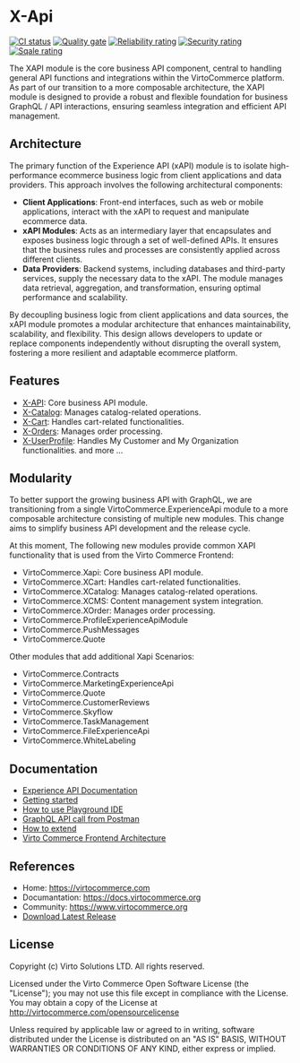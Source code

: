 # X-Api

[![CI status](https://github.com/VirtoCommerce/vc-module-x-api/workflows/Module%20CI/badge.svg?branch=dev)](https://github.com/VirtoCommerce/vc-module-x-api/actions?query=workflow%3A"Module+CI") [![Quality gate](https://sonarcloud.io/api/project_badges/measure?project=VirtoCommerce_vc-module-x-api&metric=alert_status&branch=dev)](https://sonarcloud.io/dashboard?id=VirtoCommerce_vc-module-x-api) [![Reliability rating](https://sonarcloud.io/api/project_badges/measure?project=VirtoCommerce_vc-module-x-api&metric=reliability_rating&branch=dev)](https://sonarcloud.io/dashboard?id=VirtoCommerce_vc-module-x-api) [![Security rating](https://sonarcloud.io/api/project_badges/measure?project=VirtoCommerce_vc-module-x-api&metric=security_rating&branch=dev)](https://sonarcloud.io/dashboard?id=VirtoCommerce_vc-module-x-api) [![Sqale rating](https://sonarcloud.io/api/project_badges/measure?project=VirtoCommerce_vc-module-x-api&metric=sqale_rating&branch=dev)](https://sonarcloud.io/dashboard?id=VirtoCommerce_vc-module-x-api)

The XAPI module is the core business API component, central to handling general API functions and integrations within the VirtoCommerce platform. As part of our transition to a more composable architecture, the XAPI module is designed to provide a robust and flexible foundation for business GraphQL / API interactions, ensuring seamless integration and efficient API management.

## Architecture
The primary function of the Experience API (xAPI) module is to isolate high-performance ecommerce business logic from client applications and data providers. This approach involves the following architectural components:

* **Client Applications**: Front-end interfaces, such as web or mobile applications, interact with the xAPI to request and manipulate ecommerce data.
* **xAPI Modules**: Acts as an intermediary layer that encapsulates and exposes business logic through a set of well-defined APIs. It ensures that the business rules and processes are consistently applied across different clients.
* **Data Providers**: Backend systems, including databases and third-party services, supply the necessary data to the xAPI. The module manages data retrieval, aggregation, and transformation, ensuring optimal performance and scalability.
  
By decoupling business logic from client applications and data sources, the xAPI module promotes a modular architecture that enhances maintainability, scalability, and flexibility. This design allows developers to update or replace components independently without disrupting the overall system, fostering a more resilient and adaptable ecommerce platform.

## Features
- [X-API](https://docs.virtocommerce.org/platform/developer-guide/GraphQL-Storefront-API-Reference-xAPI/): Core business API module.
- [X-Catalog](https://docs.virtocommerce.org/platform/developer-guide/GraphQL-Storefront-API-Reference-xAPI/Catalog/overview/): Manages catalog-related operations.
- [X-Cart](https://docs.virtocommerce.org/platform/developer-guide/GraphQL-Storefront-API-Reference-xAPI/Cart/overview/): Handles cart-related functionalities.
- [X-Orders](https://docs.virtocommerce.org/platform/developer-guide/GraphQL-Storefront-API-Reference-xAPI/Order/overview/): Manages order processing.
- [X-UserProfile](https://docs.virtocommerce.org/platform/developer-guide/GraphQL-Storefront-API-Reference-xAPI/Profile/overview/): Handles My Customer and My Organization functionalities.
and more ...

## Modularity
To better support the growing business API with GraphQL, we are transitioning from a single VirtoCommerce.ExperienceApi module to a more composable architecture consisting of multiple new modules. This change aims to simplify business API development and the release cycle. 

At this moment, The following new modules provide common XAPI functionality that is used from the Virto Commerce Frontend:
* VirtoCommerce.Xapi: Core business API module.
* VirtoCommerce.XCart: Handles cart-related functionalities.
* VirtoCommerce.XCatalog: Manages catalog-related operations.
* VirtoCommerce.XCMS: Content management system integration.
* VirtoCommerce.XOrder: Manages order processing.
* VirtoCommerce.ProfileExperienceApiModule
* VirtoCommerce.PushMessages
* VirtoCommerce.Quote

Other modules that add additional Xapi Scenarios:
* VirtoCommerce.Contracts
* VirtoCommerce.MarketingExperienceApi
* VirtoCommerce.Quote
* VirtoCommerce.CustomerReviews
* VirtoCommerce.Skyflow
* VirtoCommerce.TaskManagement
* VirtoCommerce.FileExperienceApi
* VirtoCommerce.WhiteLabeling

## Documentation
- [Experience API Documentation](https://docs.virtocommerce.org/platform/developer-guide/GraphQL-Storefront-API-Reference-xAPI/)
- [Getting started](https://docs.virtocommerce.org/platform/developer-guide/GraphQL-Storefront-API-Reference-xAPI/getting-started/)
- [How to use Playground IDE](https://docs.virtocommerce.org/platform/developer-guide/GraphQL-Storefront-API-Reference-xAPI/playground/)
- [GraphQL API call from Postman](https://docs.virtocommerce.org/platform/developer-guide/GraphQL-Storefront-API-Reference-xAPI/postman/)
- [How to extend](https://docs.virtocommerce.org/platform/developer-guide/GraphQL-Storefront-API-Reference-xAPI/x-api-extensions/)
- [Virto Commerce Frontend Architecture](https://docs.virtocommerce.org/storefront/developer-guide/architecture/)

## References
* Home: https://virtocommerce.com
* Documantation: https://docs.virtocommerce.org
* Community: https://www.virtocommerce.org
* [Download Latest Release](https://github.com/VirtoCommerce/vc-module-x-api/releases)

## License
Copyright (c) Virto Solutions LTD.  All rights reserved.

Licensed under the Virto Commerce Open Software License (the "License"); you
may not use this file except in compliance with the License. You may
obtain a copy of the License at http://virtocommerce.com/opensourcelicense

Unless required by applicable law or agreed to in writing, software
distributed under the License is distributed on an "AS IS" BASIS,
WITHOUT WARRANTIES OR CONDITIONS OF ANY KIND, either express or
implied.
